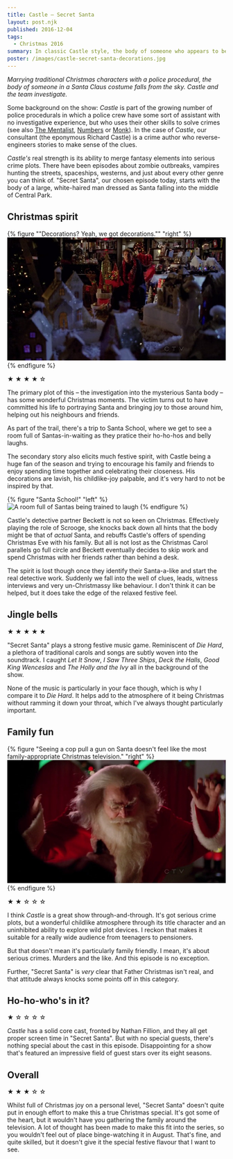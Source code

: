 ```yaml
---
title: Castle – Secret Santa
layout: post.njk
published: 2016-12-04
tags:
  - Christmas 2016
summary: In classic Castle style, the body of someone who appears to be Santa Claus falls from the sky into Central Park.
poster: /images/castle-secret-santa-decorations.jpg
---
```


_Marrying traditional Christmas characters with a police procedural, the body of someone in a Santa Claus costume falls from the sky. Castle and the team investigate._

Some background on the show: _Castle_ is part of the growing number of police procedurals in which a police crew have some sort of assistant with no investigative experience, but who uses their other skills to solve crimes (see also [The Mentalist](https://en.wikipedia.org/wiki/The_Mentalist), [Numbers](<https://en.wikipedia.org/wiki/Numbers_(TV_series)>) or [Monk](<https://en.wikipedia.org/wiki/Monk_(TV_series)>)). In the case of _Castle_, our consultant (the eponymous Richard Castle) is a crime author who reverse-engineers stories to make sense of the clues.

_Castle's_ real strength is its ability to merge fantasy elements into serious crime plots. There have been episodes about zombie outbreaks, vampires hunting the streets, spaceships, westerns, and just about every other genre you can think of. "Secret Santa", our chosen episode today, starts with the body of a large, white-haired man dressed as Santa falling into the middle of Central Park.

## Christmas spirit

{% figure "\"Decorations? Yeah, we got decorations.\"" "right" %}
![Richard Castle surrounded by Christmas decorations](/images/castle-secret-santa-decorations.jpg)
{% endfigure %}

★ ★ ★ ★ ☆

The primary plot of this – the investigation into the mysterious Santa body – has some wonderful Christmas moments. The victim turns out to have committed his life to portraying Santa and bringing joy to those around him, helping out his neighbours and friends.

As part of the trail, there's a trip to Santa School, where we get to see a room full of Santas-in-waiting as they pratice their ho-ho-hos and belly laughs.

The secondary story also elicits much festive spirit, with Castle being a huge fan of the season and trying to encourage his family and friends to enjoy spending time together and celebrating their closeness. His decorations are lavish, his childlike-joy palpable, and it's very hard to not be inspired by that.

{% figure "Santa School!" "left" %}
<img
  src="/images/castle-secret-santa-school.jpg"
  alt="A room full of Santas being trained to laugh"
  srcset="
    /images/castle-secret-santa-school.jpg         1025w,
    /images/castle-secret-santa-school-300x169.jpg  300w,
    /images/castle-secret-santa-school-768x432.jpg  768w,
    /images/castle-secret-santa-school-625x351.jpg  625w
  "
  sizes="(max-width: 1025px) 100vw, 1025px"
/>
{% endfigure %}

Castle's detective partner Beckett is not so keen on Christmas. Effectively playing the role of Scrooge, she knocks back down all hints that the body might be that of _actual_ Santa, and rebuffs Castle's offers of spending Christmas Eve with his family. But all is not lost as the Christmas Carol parallels go full circle and Beckett eventually decides to skip work and spend Christmas with her friends rather than behind a desk.

The spirit is lost though once they identify their Santa-a-like and start the real detective work. Suddenly we fall into the well of clues, leads, witness interviews and very un-Christmassy like behaviour. I don't think it can be helped, but it does take the edge of the relaxed festive feel.

## Jingle bells

★ ★ ★ ★ ★

"Secret Santa" plays a strong festive music game. Reminiscent of _Die Hard_, a plethora of traditional carols and songs are subtly woven into the soundtrack. I caught _Let It Snow_, _I Saw Three Ships_, _Deck the Halls_, _Good King Wenceslas_ and _The Holly and the Ivy_ all in the background of the show.

None of the music is particularly in your face though, which is why I compare it to _Die Hard_. It helps add to the atmosphere of it being Christmas without ramming it down your throat, which I've always thought particularly important.

## Family fun

{% figure "Seeing a cop pull a gun on Santa doesn't feel like the most family-appropriate Christmas television." "right" %}
![Santa at gunpoint](/images/castle-secret-santa-gun.jpg)
{% endfigure %}

★ ★ ☆ ☆ ☆

I think _Castle_ is a great show through-and-through. It's got serious crime plots, but a wonderful childlike atmosphere through its title character and an uninhibited ability to explore wild plot devices. I reckon that makes it suitable for a really wide audience from teenagers to pensioners.

But that doesn't mean it's particularly family friendly. I mean, it's about serious crimes. Murders and the like. And this episode is no exception.

Further, "Secret Santa" is _very_ clear that Father Christmas isn't real, and that attitude always knocks some points off in this category.

## Ho-ho-who's in it?

★ ☆ ☆ ☆ ☆

_Castle_ has a solid core cast, fronted by Nathan Fillion, and they all get proper screen time in "Secret Santa". But with no special guests, there's nothing special about the cast in this episode. Disappointing for a show that's featured an impressive field of guest stars over its eight seasons.

## Overall

★ ★ ★ ☆ ☆

Whilst full of Christmas joy on a personal level, "Secret Santa" doesn't quite put in enough effort to make this a true Christmas special. It's got some of the heart, but it wouldn't have you gathering the family around the television. A lot of thought has been made to make this fit into the series, so you wouldn't feel out of place binge-watching it in August. That's fine, and quite skilled, but it doesn't give it the special festive flavour that I want to see.
